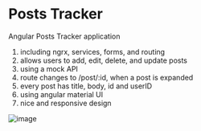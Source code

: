 # Posts Tracker

Angular Posts Tracker application 

1. including ngrx, services, forms, and routing
2. allows users to add, edit, delete, and update posts
3. using a mock API
4. route changes to /post/:id, when a post is expanded
5. every post has title, body, id and userID
6. using angular material UI
7. nice and responsive design
   
![image](https://github.com/mayabineth/posts-ex/assets/57454459/8a0fcb57-ec85-4c54-9bee-a1a44c7390bd)
